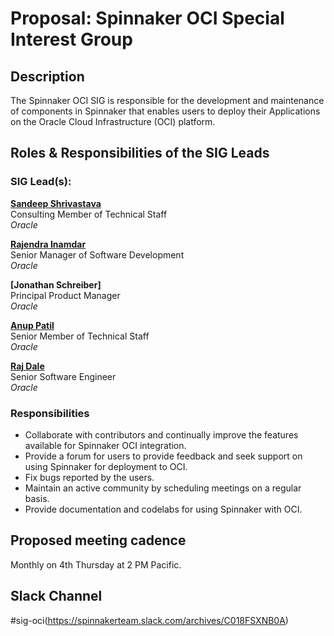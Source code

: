 # Proposal: Spinnaker OCI Special Interest Group

## Description

The Spinnaker OCI SIG is responsible for the development and maintenance of components in Spinnaker that enables users to deploy their Applications on the Oracle Cloud Infrastructure (OCI) platform. 


## Roles & Responsibilities of the SIG Leads

### SIG Lead(s):

**[Sandeep Shrivastava](https://github.com/sandeeps2)** \
Consulting Member of Technical Staff \
_Oracle_

**[Rajendra Inamdar](https://github.com/raj-inamdar)** \
Senior Manager of Software Development \
_Oracle_

**[Jonathan Schreiber]** \
Principal Product Manager \
_Oracle_

**[Anup Patil](https://github.com/anupmpatil)** \
Senior Member of Technical Staff \
_Oracle_

**[Raj Dale](https://github.com/rajkdale)** \
Senior Software Engineer \
_Oracle_


### Responsibilities

* Collaborate with contributors and continually improve the features available for Spinnaker OCI integration.
* Provide a forum for users to provide feedback and seek support on using Spinnaker for deployment to OCI.
* Fix bugs reported by the users.
* Maintain an active community by scheduling meetings on a regular basis.
* Provide documentation and codelabs for using Spinnaker with OCI.

## Proposed meeting cadence

Monthly on 4th Thursday at 2 PM Pacific.

## Slack Channel
\#sig-oci(https://spinnakerteam.slack.com/archives/C018FSXNB0A)
